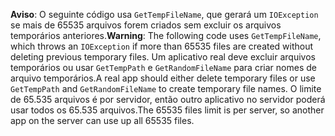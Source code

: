 <span data-ttu-id="9f2c4-101">**Aviso**: O seguinte código usa `GetTempFileName`, que gerará um `IOException` se mais de 65535 arquivos forem criados sem excluir os arquivos temporários anteriores.</span><span class="sxs-lookup"><span data-stu-id="9f2c4-101">**Warning**: The following code uses `GetTempFileName`, which throws an `IOException` if more than 65535 files are created without deleting previous temporary files.</span></span> <span data-ttu-id="9f2c4-102">Um aplicativo real deve excluir arquivos temporários ou usar `GetTempPath` e `GetRandomFileName` para criar nomes de arquivo temporários.</span><span class="sxs-lookup"><span data-stu-id="9f2c4-102">A real app should either delete temporary files or use `GetTempPath` and `GetRandomFileName` to create temporary file names.</span></span> <span data-ttu-id="9f2c4-103">O limite de 65.535 arquivos é por servidor, então outro aplicativo no servidor poderá usar todos os 65.535 arquivos.</span><span class="sxs-lookup"><span data-stu-id="9f2c4-103">The 65535 files limit is per server, so another app on the server can use up all 65535 files.</span></span> 
